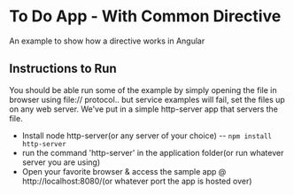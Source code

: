 To Do App - With Common Directive
=================================

An example to show how a directive works in Angular

Instructions to Run
-------------------

You should be able run some of the example by simply opening the file in browser using file:// protocol.. but service examples will fail, set the files up on any web server. We've put in a simple http-server app that servers the file.

* Install node http-server(or any server of your choice) -- `npm install http-server`
* run the command 'http-server' in the application folder(or run whatever server you are using)
* Open your favorite browser & access the sample app @ http://localhost:8080/(or whatever port the app is hosted over)